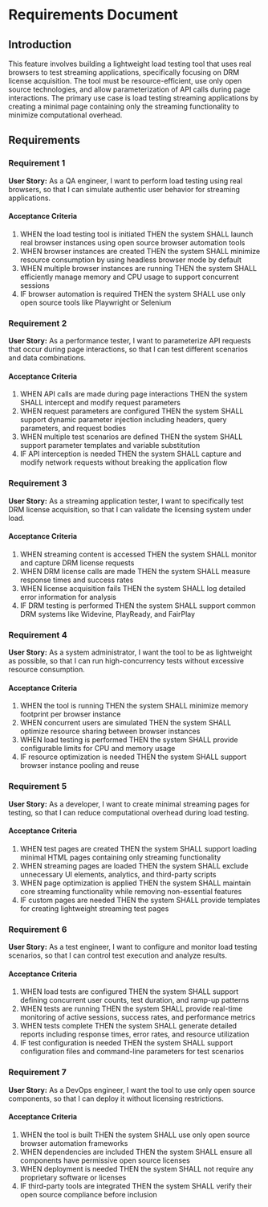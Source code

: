 # Requirements Document

## Introduction

This feature involves building a lightweight load testing tool that uses real browsers to test streaming applications, specifically focusing on DRM license acquisition. The tool must be resource-efficient, use only open source technologies, and allow parameterization of API calls during page interactions. The primary use case is load testing streaming applications by creating a minimal page containing only the streaming functionality to minimize computational overhead.

## Requirements

### Requirement 1

**User Story:** As a QA engineer, I want to perform load testing using real browsers, so that I can simulate authentic user behavior for streaming applications.

#### Acceptance Criteria

1. WHEN the load testing tool is initiated THEN the system SHALL launch real browser instances using open source browser automation tools
2. WHEN browser instances are created THEN the system SHALL minimize resource consumption by using headless browser mode by default
3. WHEN multiple browser instances are running THEN the system SHALL efficiently manage memory and CPU usage to support concurrent sessions
4. IF browser automation is required THEN the system SHALL use only open source tools like Playwright or Selenium

### Requirement 2

**User Story:** As a performance tester, I want to parameterize API requests that occur during page interactions, so that I can test different scenarios and data combinations.

#### Acceptance Criteria

1. WHEN API calls are made during page interactions THEN the system SHALL intercept and modify request parameters
2. WHEN request parameters are configured THEN the system SHALL support dynamic parameter injection including headers, query parameters, and request bodies
3. WHEN multiple test scenarios are defined THEN the system SHALL support parameter templates and variable substitution
4. IF API interception is needed THEN the system SHALL capture and modify network requests without breaking the application flow

### Requirement 3

**User Story:** As a streaming application tester, I want to specifically test DRM license acquisition, so that I can validate the licensing system under load.

#### Acceptance Criteria

1. WHEN streaming content is accessed THEN the system SHALL monitor and capture DRM license requests
2. WHEN DRM license calls are made THEN the system SHALL measure response times and success rates
3. WHEN license acquisition fails THEN the system SHALL log detailed error information for analysis
4. IF DRM testing is performed THEN the system SHALL support common DRM systems like Widevine, PlayReady, and FairPlay

### Requirement 4

**User Story:** As a system administrator, I want the tool to be as lightweight as possible, so that I can run high-concurrency tests without excessive resource consumption.

#### Acceptance Criteria

1. WHEN the tool is running THEN the system SHALL minimize memory footprint per browser instance
2. WHEN concurrent users are simulated THEN the system SHALL optimize resource sharing between browser instances
3. WHEN load testing is performed THEN the system SHALL provide configurable limits for CPU and memory usage
4. IF resource optimization is needed THEN the system SHALL support browser instance pooling and reuse

### Requirement 5

**User Story:** As a developer, I want to create minimal streaming pages for testing, so that I can reduce computational overhead during load testing.

#### Acceptance Criteria

1. WHEN test pages are created THEN the system SHALL support loading minimal HTML pages containing only streaming functionality
2. WHEN streaming pages are loaded THEN the system SHALL exclude unnecessary UI elements, analytics, and third-party scripts
3. WHEN page optimization is applied THEN the system SHALL maintain core streaming functionality while removing non-essential features
4. IF custom pages are needed THEN the system SHALL provide templates for creating lightweight streaming test pages

### Requirement 6

**User Story:** As a test engineer, I want to configure and monitor load testing scenarios, so that I can control test execution and analyze results.

#### Acceptance Criteria

1. WHEN load tests are configured THEN the system SHALL support defining concurrent user counts, test duration, and ramp-up patterns
2. WHEN tests are running THEN the system SHALL provide real-time monitoring of active sessions, success rates, and performance metrics
3. WHEN tests complete THEN the system SHALL generate detailed reports including response times, error rates, and resource utilization
4. IF test configuration is needed THEN the system SHALL support configuration files and command-line parameters for test scenarios

### Requirement 7

**User Story:** As a DevOps engineer, I want the tool to use only open source components, so that I can deploy it without licensing restrictions.

#### Acceptance Criteria

1. WHEN the tool is built THEN the system SHALL use only open source browser automation frameworks
2. WHEN dependencies are included THEN the system SHALL ensure all components have permissive open source licenses
3. WHEN deployment is needed THEN the system SHALL not require any proprietary software or licenses
4. IF third-party tools are integrated THEN the system SHALL verify their open source compliance before inclusion